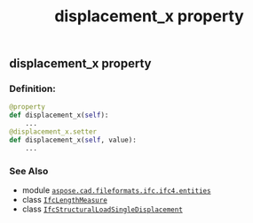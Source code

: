 ﻿---
title: displacement_x property
second_title: Aspose.CAD for Python via .NET API References
description: 
type: docs
weight: 40
url: /python-net/aspose.cad.fileformats.ifc.ifc4.entities/ifcstructuralloadsingledisplacement/displacement_x/
is_root: false
---

## displacement_x property

### Definition:
```python
@property
def displacement_x(self):
    ...
@displacement_x.setter
def displacement_x(self, value):
    ...
```

### See Also
* module [`aspose.cad.fileformats.ifc.ifc4.entities`](../../)
* class [`IfcLengthMeasure`](/cad/python-net/aspose.cad.fileformats.ifc.ifc4.types/ifclengthmeasure)
* class [`IfcStructuralLoadSingleDisplacement`](/cad/python-net/aspose.cad.fileformats.ifc.ifc4.entities/ifcstructuralloadsingledisplacement)
